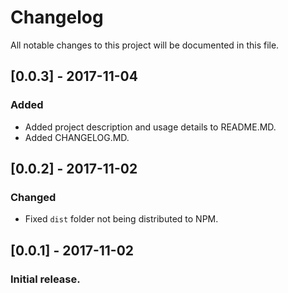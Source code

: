 # Changelog
All notable changes to this project will be documented in this file.

## [0.0.3] - 2017-11-04
### Added
- Added project description and usage details to README.MD.
- Added CHANGELOG.MD.

## [0.0.2] - 2017-11-02
### Changed
- Fixed `dist` folder not being distributed to NPM.

## [0.0.1] - 2017-11-02
### Initial release.
